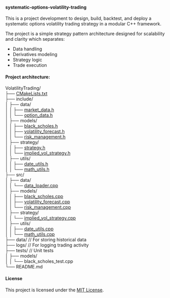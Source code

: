 #### systematic-options-volatility-trading

This is a project development to design, build, backtest, and deploy a systematic options volatility trading strategy in a modular C++ framework. 

The project is a simple strategy pattern architecture designed for scalability and clarity which separates:

- Data handling
- Derivatives modeling
- Strategy logic
- Trade execution

#### Project architecture:

VolatilityTrading/\
├── [CMakeLists.txt](https://github.com/manuelmusngi/systematic-options-volatility-trading/blob/main/CMakeLists.txt)\
├── include/\
│   ├── data/\
│   │   ├── [market_data.h](https://github.com/manuelmusngi/systematic-options-volatility-trading/blob/main/include/data/market_data.h)\
│   │   └── [option_data.h](https://github.com/manuelmusngi/systematic-options-volatility-trading/blob/main/include/data/option_data.h)\
│   ├── models/\
│   │   ├── [black_scholes.h](https://github.com/manuelmusngi/systematic-options-volatility-trading/blob/main/include/models/black_scholes.h)\
│   │   ├── [volatility_forecast.h](https://github.com/manuelmusngi/systematic-options-volatility-trading/blob/main/include/models/volatility_forecast.h)\
│   │   └── [risk_management.h](https://github.com/manuelmusngi/systematic-options-volatility-trading/blob/main/include/models/risk_management.h)\
│   ├── strategy/\
│   │   ├── [strategy.h](https://github.com/manuelmusngi/systematic-options-volatility-trading/blob/main/include/strategy/strategy.h)\
│   │   └── [implied_vol_strategy.h](https://github.com/manuelmusngi/systematic-options-volatility-trading/blob/main/include/strategy/implied_vol_strategy.h)\
│   ├── utils/\
│   │   ├── [date_utils.h](https://github.com/manuelmusngi/systematic-options-volatility-trading/blob/main/include/utils/date_utils.h)\
│   │   └── [math_utils.h](https://github.com/manuelmusngi/systematic-options-volatility-trading/blob/main/include/utils/math_utils.h)\
├── src/\
│   ├── data/\
│   │   └── [data_loader.cpp](https://github.com/manuelmusngi/systematic-options-volatility-trading/blob/main/src/data/data_loader.cpp)\
│   ├── models/\
│   │   ├── [black_scholes.cpp](https://github.com/manuelmusngi/systematic-options-volatility-trading/blob/main/src/models/black_scholes.cpp)\
│   │   ├── [volatility_forecast.cpp](https://github.com/manuelmusngi/systematic-options-volatility-trading/blob/main/src/models/volatility_forecast.cpp)\
│   │   └── [risk_management.cpp](https://github.com/manuelmusngi/systematic-options-volatility-trading/blob/main/src/models/risk_management.cpp)\
│   ├── strategy/\
│   │   └── [implied_vol_strategy.cpp](https://github.com/manuelmusngi/systematic-options-volatility-trading/blob/main/src/strategy/implied_vol_strategy.cpp)\
│   ├── utils/\
│   │   ├── [date_utils.cpp](https://github.com/manuelmusngi/systematic-options-volatility-trading/blob/main/src/utils/date_utils.cpp)\
│   │   └── [math_utils.cpp](https://github.com/manuelmusngi/systematic-options-volatility-trading/blob/main/src/utils/math_utils.cpp)\
├── data/          // For storing historical data\
├── logs/          // For logging trading activity\
├── tests/         // Unit tests\
│   ├── models/\
│   │   └── black_scholes_test.cpp\
└── README.md
 

#### License
This project is licensed under the [MIT License](https://github.com/manuelmusngi/regime_switching_models/edit/main/LICENSE).
